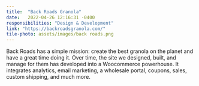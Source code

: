 ```yaml
---
title:  "Back Roads Granola"
date:   2022-04-26 12:16:31 -0400
responsibilities: "Design & Development"
link: "https://backroadsgranola.com/"
tile-photo: assets/images/back roads.png
---
```

Back Roads has a simple mission: create the best granola on the planet and have a great time doing it. Over time, the site we designed, built, and manage for them has developed into a Woocommerce powerhouse. It integrates analytics, email marketing, a wholesale portal, coupons, sales, custom shipping, and much more.